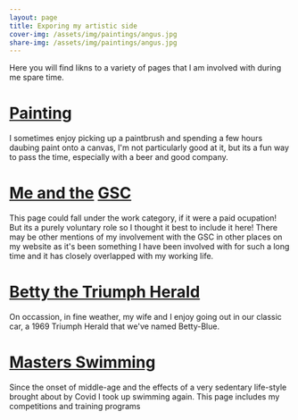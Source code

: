 ```yaml
---
layout: page
title: Exporing my artistic side
cover-img: /assets/img/paintings/angus.jpg
share-img: /assets/img/paintings/angus.jpg
---
```


Here you will find likns to a variety of pages that I am involved with during me spare time.

# [Painting](./activities/paintings/)

I sometimes enjoy picking up a paintbrush and spending a few hours daubing paint onto a canvas, I'm not particularly good at it, but its a fun way to pass the time, especially with a beer and good company.

# [Me and the](./activities/gsc) [GSC](www.gensc.org)

This page could fall under the work category, if it were a paid ocupation! But its a purely voluntary role so I thought it best to include it here! There may be other mentions of my involvement with the GSC in other places on my website as it's been something I have been involved with for such a long time and it has closely overlapped with my working life.

# [Betty the Triumph Herald](./activities/betty)

On occassion, in fine weather, my wife and I enjoy going out in our classic car, a 1969 Triumph Herald that we've named Betty-Blue.

# [Masters Swimming](./activities/swimming)

Since the onset of middle-age and the effects of a very sedentary life-style brought about by Covid I took up swimming again. This page includes my competitions and training programs
